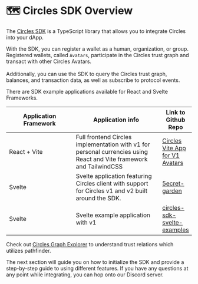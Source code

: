 # 🗺️ Circles SDK Overview

The [Circles SDK](https://www.npmjs.com/package/@circles-sdk/sdk) is a TypeScript library that allows you to integrate Circles into your dApp.&#x20;

With the SDK, you can register a wallet as a human, organization, or group. Registered wallets, called `Avatars`, participate in the Circles trust graph and transact with other Circles Avatars.\
\
Additionally, you can use the SDK to query the Circles trust graph, balances, and transaction data, as well as subscribe to protocol events.

There are SDK example applications available for React and Svelte Frameworks.

<table><thead><tr><th width="223">Application Framework</th><th width="297">Application info</th><th>Link to Github Repo</th></tr></thead><tbody><tr><td>React + Vite</td><td>Full frontend Circles implementation with v1 for personal currencies using React and Vite framework and TailwindCSS</td><td><a href="https://github.com/vanshika-srivastava/circles-vite-app/tree/circles-sdk-v0.9.0">Circles Vite App for V1 Avatars</a></td></tr><tr><td>Svelte</td><td>Svelte application featuring Circles client with support for Circles v1 and v2 built around the SDK.</td><td><a href="https://github.com/aboutcircles/5ecret-garden">5ecret-garden</a></td></tr><tr><td>Svelte</td><td>Svelte example application with v1</td><td><a href="https://github.com/aboutcircles/circles-sdk-svelte-examples">circles-sdk-svelte-examples</a></td></tr></tbody></table>



Check out [Circles Graph Explorer](https://data.aboutcircles.com/graph-explorer) to understand trust relations which utilizes pathfinder.

The next section will guide you on how to initialize the SDK and provide a step-by-step guide to using different features. If you have any questions at any point while integrating, you can hop onto our Discord server.
